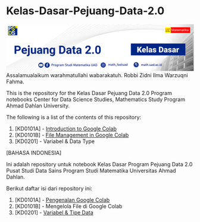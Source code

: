 # Kelas-Dasar-Pejuang-Data-2.0
![](https://github.com/jokoeliyanto/Kelas-Dasar-Pejuang-Data-2.0/blob/main/Gambar/Header%20Kelas%20Dasar.jpg?raw=true)
Assalamualaikum warahmatullahi wabarakatuh.
Robbi Zidni Ilma Warzuqni Fahma.

This is the repository for the Kelas Dasar Pejuang Data 2.0 Program notebooks
Center for Data Science Studies, Mathematics Study Program
Ahmad Dahlan University.

The following is a list of the contents of this repository:
1. [KD0101A] - [Introduction to Google Colab](https://github.com/jokoeliyanto/Kelas-Dasar-Pejuang-Data-2.0/blob/main/%5BKD0101A%5D_Google_Colaboratory_Introduction.ipynb)
2. [KD0101B] - [File Management in Google Colab](https://github.com/jokoeliyanto/Kelas-Dasar-Pejuang-Data-2.0/blob/main/%5BKD0101B%5D_File_Management_in_Google_Colab.ipynb)
2. [KD0201] -  Variabel & Data Type

[BAHASA INDONESIA]

Ini adalah repository untuk notebook Kelas Dasar Program Pejuang Data 2.0
Pusat Studi Data Sains Program Studi Matematika
Universitas Ahmad Dahlan.

Berikut daftar isi dari repository ini:
1. [KD0101A] - [Pengenalan Google Colab](https://github.com/jokoeliyanto/Kelas-Dasar-Pejuang-Data-2.0/blob/main/%5BKD0101A%5D_Pengenalan_Google_Colaboratory.ipynb)
2. [KD0101B] - Mengelola File di Google Colab
3. [KD0201] -  [Variabel & Tipe Data](https://github.com/jokoeliyanto/Kelas-Dasar-Pejuang-Data-2.0/blob/main/%5BKD0201%5D_Variabel_%26_Tipe_Data.ipynb)

